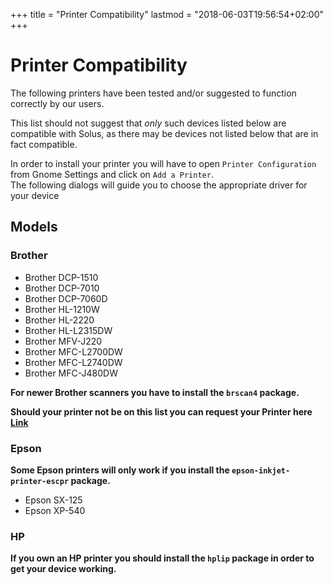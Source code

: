 +++
title = "Printer Compatibility"
lastmod = "2018-06-03T19:56:54+02:00"
+++
# Printer Compatibility

The following printers have been tested and/or suggested to function correctly by our users.

This list should not suggest that *only* such devices listed below are compatible with Solus, as there may be devices not listed below that are in fact compatible.

In order to install your printer you will have to open `Printer Configuration` from Gnome Settings and click on `Add a Printer`.  
The following dialogs will guide you to choose the appropriate driver for your device

## Models

### Brother

- Brother DCP-1510
- Brother DCP-7010
- Brother DCP-7060D
- Brother HL-1210W
- Brother HL-2220
- Brother HL-L2315DW
- Brother MFV-J220
- Brother MFC-L2700DW
- Brother MFC-L2740DW
- Brother MFC-J480DW

**For newer Brother scanners you have to install the `brscan4` package.**

**Should your printer not be on this list you can request your Printer here [Link](https://dev.solus-project.com/T83)**

### Epson

**Some Epson printers will only work if you install the `epson-inkjet-printer-escpr` package.**

- Epson SX-125
- Epson XP-540

### HP

**If you own an HP printer you should install the `hplip` package in order to get your device working.**

